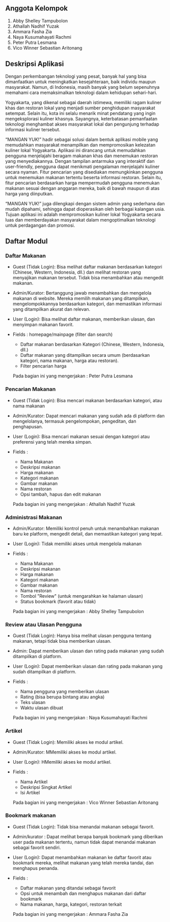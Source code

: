 ## Anggota Kelompok
1. Abby Shelley Tampubolon
2. Athallah Nadhif Yuzak
3. Ammara Fasha Zia
4. Naya Kusumahayati Rachmi
5. Peter Putra Lesmana
6. Vico Winner Sebastian Aritonang 

## Deskripsi Aplikasi

Dengan perkembangan teknologi yang pesat, banyak hal yang bisa dimanfaatkan untuk meningkatkan kesejahteraan, baik individu maupun masyarakat. Namun, di Indonesia, masih banyak yang belum sepenuhnya memahami cara memaksimalkan teknologi dalam kehidupan sehari-hari.

Yogyakarta, yang dikenal sebagai daerah istimewa, memiliki ragam kuliner khas dan restoran lokal yang menjadi sumber penghidupan masyarakat setempat. Selain itu, kota ini selalu menarik minat pendatang yang ingin mengeksplorasi kuliner khasnya. Sayangnya, keterbatasan pemanfaatan teknologi menghambat akses masyarakat lokal dan pengunjung terhadap informasi kuliner tersebut.

“MANGAN YUK!” hadir sebagai solusi dalam bentuk aplikasi mobile yang memudahkan masyarakat menampilkan dan mempromosikan kelezatan kuliner lokal Yogyakarta. Aplikasi ini dirancang untuk memudahkan pengguna menjelajahi beragam makanan khas dan menemukan restoran yang menyediakannya. Dengan tampilan antarmuka yang interaktif dan user-friendly, pengguna dapat menikmati pengalaman menjelajahi kuliner secara nyaman. Fitur pencarian yang disediakan memungkinkan pengguna untuk menemukan makanan tertentu beserta informasi restoran. Selain itu, fitur pencarian berdasarkan harga mempermudah pengguna menemukan makanan sesuai dengan anggaran mereka, baik di bawah maupun di atas harga yang diinputkan.

“MANGAN YUK!” juga dilengkapi dengan sistem admin yang sederhana dan mudah dipahami, sehingga dapat dioperasikan oleh berbagai kalangan usia. Tujuan aplikasi ini adalah mempromosikan kuliner lokal Yogyakarta secara luas dan memberdayakan masyarakat dalam mengoptimalkan teknologi untuk perdagangan dan promosi.

## Daftar Modul

### Daftar Makanan
   
- Guest (Tidak Login): Bisa melihat daftar makanan berdasarkan kategori
(Chinese, Western, Indonesia, dll.) dan melihat restoran yang menyajikan
makanan tersebut. Tidak bisa menambahkan atau mengedit makanan.
- Admin/Kurator: Bertanggung jawab menambahkan dan mengelola makanan di
website. Mereka memilih makanan yang ditampilkan, mengelompokkannya berdasarkan kategori, dan memastikan informasi yang ditampilkan akurat dan relevan.
- User (Login): Bisa melihat daftar makanan, memberikan ulasan, dan menyimpan makanan favorit.
- Fields : homepage/mainpage (filter dan search)
  - Daftar makanan berdasarkan Kategori (Chinese, Western, Indonesia, dll.)
  - Daftar makanan yang ditampilkan secara umum (berdasarkan kategori,
  nama makanan, harga atau restoran).
  - Filter pencarian harga
  
  Pada bagian ini yang mengerjakan : Peter Putra Lesmana

 ### Pencarian Makanan
    
- Guest (Tidak Login): Bisa mencari makanan berdasarkan kategori, atau nama
makanan
- Admin/Kurator: Dapat mencari makanan yang sudah ada di platform dan
mengelolanya, termasuk pengelompokan, pengeditan, dan penghapusan.
- User (Login): Bisa mencari makanan sesuai dengan kategori atau preferensi
yang telah mereka simpan.
- Fields :
  - Nama Makanan
  - Deskripsi makanan
  - Harga makanan
  - Kategori makanan
  - Gambar makanan
  - Nama restoran
  - Opsi tambah, hapus dan edit makanan
  
  Pada bagian ini yang mengerjakan : Athallah Nadhif Yuzak

### Administrasi Makanan
   
- Admin/Kurator: Memiliki kontrol penuh untuk menambahkan makanan baru ke
platform, mengedit detail, dan memastikan kategori yang tepat.
- User (Login): Tidak memiliki akses untuk mengelola makanan
- Fields :
  - Nama Makanan
  - Deskripsi makanan
  - Harga makanan
  - Kategori makanan
  - Gambar makanan
  - Nama restoran
  - Tombol "Review" (untuk mengarahkan ke halaman ulasan)
  - Status bookmark (favorit atau tidak)
  
  Pada bagian ini yang mengerjakan : Abby Shelley Tampubolon

### Review atau Ulasan Pengguna

- Guest (Tidak Login): Hanya bisa melihat ulasan pengguna tentang makanan, tetapi tidak bisa memberikan ulasan.
- Admin: Dapat memberikan ulasan dan rating pada makanan yang sudah ditampilkan di platform.
- User (Login): Dapat memberikan ulasan dan rating pada makanan yang sudah ditampilkan di platform.
- Fields :
  - Nama pengguna yang memberikan ulasan
  - Rating (bisa berupa bintang atau angka)
  - Teks ulasan
  - Waktu ulasan dibuat
  
  Pada bagian ini yang mengerjakan : Naya Kusumahayati Rachmi

### Artikel

- Guest (Tidak Login): Memiliki akses ke modul artikel.
- Admin/Kurator: MMemiliki akses ke modul artikel.
- User (Login): HMemiliki akses ke modul artikel.
- Fields :
  - Nama Artikel
  - Deskripsi Singkat Artikel
  - Isi Artikel
  
  Pada bagian ini yang mengerjakan : Vico Winner Sebastian Aritonang

### Bookmark makanan
   
- Guest (Tidak Login): Tidak bisa menandai makanan sebagai favorit.
- Admin/kurator : Dapat melihat berapa banyak bookmark yang diberikan user
pada makanan tertentu, namun tidak dapat menandai makanan sebagai favorit
sendiri.
- User (Login): Dapat menambahkan makanan ke daftar favorit atau bookmark
mereka, melihat makanan yang telah mereka tandai, dan menghapus penanda.
- Fields :
  - Daftar makanan yang ditandai sebagai favorit
  - Opsi untuk menambah dan menghapus makanan dari daftar bookmark
  - Nama makanan, harga, kategori, restoran terkait
  
  Pada bagian ini yang mengerjakan : Ammara Fasha Zia
